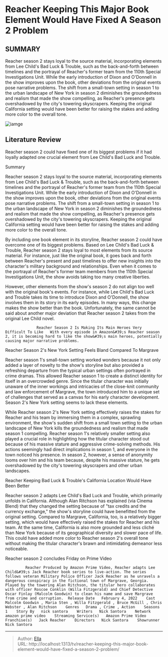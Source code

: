 # Reacher Keeping This Major Book Element Would Have Fixed A Season 2 Problem


## SUMMARY 



  Reacher season 2 stays loyal to the source material, incorporating elements from Lee Child&#39;s Bad Luck &amp; Trouble, such as the back-and-forth between timelines and the portrayal of Reacher&#39;s former team from the 110th Special Investigations Unit.   While the early introduction of Dixon and O&#39;Donnell in the show improves upon the book, other deviations from the original events pose narrative problems.   The shift from a small-town setting in season 1 to the urban landscape of New York in season 2 diminishes the groundedness and realism that made the show compelling, as Reacher&#39;s presence gets overshadowed by the city&#39;s towering skyscrapers. Keeping the original California setting would have been better for raising the stakes and adding more color to the overall tone.  

![iamge](https://static1.srcdn.com/wordpress/wp-content/uploads/2024/01/reacher-keeping-this-major-book-element-would-have-fixed-a-season-2-problem_.jpg)

## Literature Review
Reacher season 2 could have fixed one of its biggest problems if it had loyally adapted one crucial element from Lee Child&#39;s Bad Luck and Trouble.





Summary

  Reacher season 2 stays loyal to the source material, incorporating elements from Lee Child&#39;s Bad Luck &amp; Trouble, such as the back-and-forth between timelines and the portrayal of Reacher&#39;s former team from the 110th Special Investigations Unit.   While the early introduction of Dixon and O&#39;Donnell in the show improves upon the book, other deviations from the original events pose narrative problems.   The shift from a small-town setting in season 1 to the urban landscape of New York in season 2 diminishes the groundedness and realism that made the show compelling, as Reacher&#39;s presence gets overshadowed by the city&#39;s towering skyscrapers. Keeping the original California setting would have been better for raising the stakes and adding more color to the overall tone.  







By including one book element in its storyline, Reacher season 2 could have overcome one of its biggest problems. Based on Lee Child&#39;s Bad Luck &amp; Trouble, Reacher season 2 stays loyal to most elements from its source material. For instance, just like the original book, it goes back and forth between Reacher&#39;s present and past timelines to offer new insights into the character&#39;s military background and relationships. Even when it comes to the portrayal of Reacher&#39;s former team members from the 110th Special Investigations Unit, the show avoids taking too many creative liberties.

However, other elements from the show&#39;s season 2 do not align too well with the original book&#39;s events. For instance, while Lee Child&#39;s Bad Luck and Trouble takes its time to introduce Dixon and O&#39;Donnell, the show involves them in its story in its early episodes. In many ways, this change makes the show better than the book. Unfortunately, the same cannot be said about another major deviation that Reacher season 2 takes from the original Lee Child novel.




                  Reacher Season 2 Is Making Its Main Heroes Very Difficult To Like   With every episode in Amazon&#39;s Reacher season 2, it is becoming hard to like the show&#39;s main heroes, potentially causing major narrative problems.    


 Reacher Season 2&#39;s New York Setting Feels Bland Compared To Margrave 
         

Reacher season 1&#39;s small-town setting worked wonders because it not only added a layer of novelty to the show&#39;s storyline but also provided a refreshing departure from the typical urban settings often portrayed in crime dramas. This allowed Reacher season 1 to create a distinct identity for itself in an overcrowded genre. Since the titular character was initially unaware of the inner workings and intricacies of the close-knit community and law enforcement of Margrave, the town introduced him to a unique set of challenges that served as a canvas for his early character development. Season 2&#39;s New York setting seems to lack these elements.




While Reacher season 2&#39;s New York setting effectively raises the stakes for Reacher and his team by immersing them in a complex, sprawling environment, the show&#39;s sudden shift from a small town setting to the urban landscape of New York kills the groundedness and realism that made season 1 compelling. Reacher season 1&#39;s relatively smaller setting also played a crucial role in highlighting how the titular character stood out because of his massive stature and aggressive crime-solving methods. His actions seemingly had direct implications in season 1, and everyone in the town noticed his presence. In season 2, however, a sense of anonymity looms over him and his team because, despite his massive stature, he gets overshadowed by the city&#39;s towering skyscrapers and other urban landscapes.



 Reacher Keeping Bad Luck &amp; Trouble&#39;s California Location Would Have Been Better 
          




Reacher season 2 adapts Lee Child&#39;s Bad Luck and Trouble, which primarily unfolds in California. Although Alan Ritchson has explained (via Cinema Blend) that they changed the setting because of &#34;tax credits and the currency exchange,&#34; the show&#39;s storyline could have benefitted from the original setting. Compared to Margrave, California, too, is a relatively bigger setting, which would have effectively raised the stakes for Reacher and his team. At the same time, California is also more grounded and less cliché than New York because of its geographical diversity and slower pace of life. This could have added more color to Reacher season 2&#39;s overall tone without making the titular character&#39;s brawn and intimidating demeanor less noticeable.



Reacher season 2 concludes Friday on Prime Video







             Reacher Produced by Amazon Prime Video, Reacher adapts Lee Child&#39;s Jack Reacher book series to live-action. The series follows veteran Military Police Officer Jack Reacher as he unravels a dangerous conspiracy in the fictional town of Margrave, Georgia. Played by the towering Alan Ritchson, the titular hero collaborates with officer Roscoe Conklin (Willa Fitzgerald) and Chief Detective Oscar Finlay (Malcolm Goodwin) to clean his name and save Margrave from crime and corruption.  Release Date   February 4, 2022    Cast   Malcolm Goodwin , Maria Sten , Willa Fitzgerald , Bruce McGill , Chris Webster , Alan Ritchson    Genres   Drama , Crime , Action    Seasons   1    Story By   nick santora    Writers   Nick Santora    Network   amazon prime video    Streaming Service(s)   Amazon Prime Video    Franchise(s)   Jack Reacher    Directors   Nick Santora    Showrunner   Nick Santora       


---

> Author: [Ella](https://instagram.hk.cn/)  
> URL: http://localhost:1313/tv/reacher-keeping-this-major-book-element-would-have-fixed-a-season-2-problem/  

